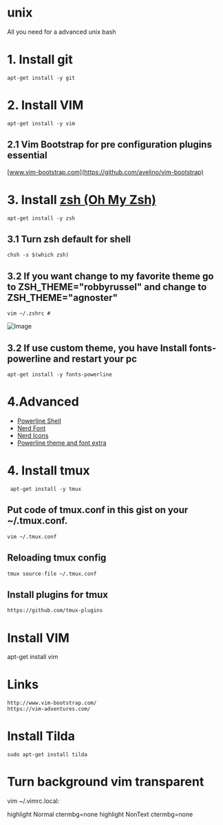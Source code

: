 # unix
All you need for a advanced unix bash

# 1. Install git
    apt-get install -y git
# 2. Install VIM
    apt-get install -y vim
## 2.1 Vim Bootstrap for pre configuration plugins essential 
   [www.vim-bootstrap.com](https://github.com/avelino/vim-bootstrap)

# 3. Install [zsh (Oh My Zsh)](https://github.com/robbyrussell/oh-my-zsh)
    apt-get install -y zsh
## 3.1 Turn zsh default for shell
    chsh -s $(which zsh)
## 3.2 If you want change to my favorite theme go to ZSH_THEME="robbyrussel" and change to ZSH_THEME="agnoster"
    vim ~/.zshrc # 
![Image](https://camo.githubusercontent.com/6d971fb4a462a11da0efee2206d98afeb5fffd47/687474703a2f2f692e696d6775722e636f6d2f61506d4c692e706e67)
## 3.2 If use custom theme, you have Install fonts-powerline and restart your pc
    apt-get install -y fonts-powerline 
# 4.Advanced
   - [Powerline Shell](https://github.com/banga/powerline-shell)
   - [Nerd Font](https://github.com/ryanoasis/nerd-fonts#patched-fonts)
   - [Nerd Icons](https://github.com/ryanoasis/vim-devicons)
   - [Powerline theme and font extra](https://github.com/ryanoasis/powerline-extra-symbols)

# 4. Install tmux
     apt-get install -y tmux
## Put code of tmux.conf in this gist on your ~/.tmux.conf.

    vim ~/.tmux.conf
## Reloading tmux config

    tmux source-file ~/.tmux.conf
    
## Install plugins for tmux

    https://github.com/tmux-plugins
    
# Install VIM
apt-get install vim

# Links
    http://www.vim-bootstrap.com/
    https://vim-adventures.com/


# Install Tilda
    sudo apt-get install tilda



# Turn background vim transparent
vim ~/.vimrc.local:

highlight Normal ctermbg=none
highlight NonText ctermbg=none
